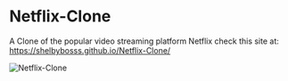 # Netflix-Clone
A Clone of the popular video streaming platform Netflix
check this site at: https://shelbybosss.github.io/Netflix-Clone/



![Netflix-Clone](https://github.com/Shelbybosss/Netflix-Clone/assets/102911609/8e3db01f-6924-4711-8baf-e74d23a550ba)
